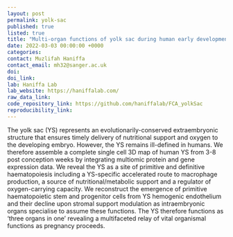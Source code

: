 ```yaml
---
layout: post
permalink: yolk-sac
published: true
listed: true
title: "Multi-organ functions of yolk sac during human early development"
date: 2022-03-03 00:00:00 +0000
categories: 
contact: Muzlifah Haniffa
contact_email: mh32@sanger.ac.uk
doi: 
doi_link: 
lab: Haniffa Lab
lab_website: https://haniffalab.com/
raw_data_link: 
code_repository_link: https://github.com/haniffalab/FCA_yolkSac
reproducibility_link: 
---
```

The yolk sac (YS) represents an evolutionarily-conserved extraembryonic structure that ensures timely delivery of nutritional support and oxygen to the developing embryo. However, the YS remains ill-defined in humans. We therefore assemble a complete single cell 3D map of human YS from 3-8 post conception weeks by integrating multiomic protein and gene expression data. We reveal the YS as a site of primitive and definitive haematopoiesis including a YS-specific accelerated route to macrophage production, a source of nutritional/metabolic support and a regulator of oxygen-carrying capacity. We reconstruct the emergence of primitive haematopoietic stem and progenitor cells from YS hemogenic endothelium and their decline upon stromal support modulation as intraembryonic organs specialise to assume these functions. The YS therefore functions as ‘three organs in one’ revealing a multifaceted relay of vital organismal functions as pregnancy proceeds.
